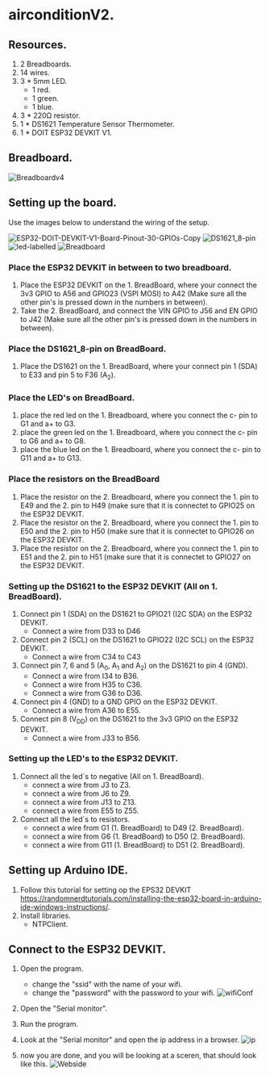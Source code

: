 # airconditionV2.
 
## Resources.

1. 2 Breadboards.
2. 14 wires.
3. 3 * 5mm LED.
   - 1 red.
   - 1 green.
   - 1 blue.
5. 3 * 220Ω resistor.
6. 1 * DS1621 Temperature Sensor Thermometer.
7. 1 * DOIT ESP32 DEVKIT V1.

## Breadboard.
<!--![airconditionV2](https://user-images.githubusercontent.com/40162593/133789003-07c5d6a3-4d97-4ab8-a157-d5a57662b16a.png)-->
<!--![Breadboardv2](https://user-images.githubusercontent.com/40162593/133884399-d902ef32-fdb9-48b6-b0b6-ae164d286895.png)-->
<!--![Breadboardv3](https://user-images.githubusercontent.com/40162593/133884882-ebc3fb25-db2f-4b40-9e93-8d55dbf0a8c2.png)-->
![Breadboardv4](https://user-images.githubusercontent.com/40162593/133886941-7c4b6f03-19c2-4000-af02-df526ff3942f.png)

## Setting up the board.

Use the images below to understand the wiring of the setup.



![ESP32-DOIT-DEVKIT-V1-Board-Pinout-30-GPIOs-Copy](https://user-images.githubusercontent.com/40162593/133789754-861cc8f0-d1d8-422c-8ef9-1a139d93898a.png)
![DS1621_8-pin](https://user-images.githubusercontent.com/40162593/133790604-0b006b64-3559-432f-9224-510e0dffe16e.png)
![led-labelled](https://user-images.githubusercontent.com/40162593/133800583-c5de258b-33f9-498c-84ea-cdc249346c64.png)
![Breadboard](https://user-images.githubusercontent.com/40162593/133803772-38a72373-75a0-46a4-942b-07bff7b0160a.png)

### Place the ESP32 DEVKIT in between to two breadboard.

1. Place the ESP32 DEVKIT on the 1. BreadBoard, where your connect the 3v3 GPIO to A56 and GPIO23 (VSPI MOSI) to A42 (Make sure all the other pin's is pressed down in the numbers in between).
2. Take the 2. BreadBoard, and connect the VIN GPIO to J56 and EN GPIO to J42 (Make sure all the other pin's is pressed down in the numbers in between).

### Place the DS1621_8-pin on BreadBoard.

1. Place the DS1621 on the 1. BreadBoard, where your connect pin 1 (SDA) to E33 and pin 5 to F36 (A<sub>2</sub>).

### Place the LED's on BreadBoard.

1. place the red led on the 1. Breadboard, where you connect the c- pin to G1 and a+ to G3.
2. place the green led on the 1. Breadboard, where you connect the c- pin to G6 and a+ to G8.
3. place the blue led on the 1. Breadboard, where you connect the c- pin to G11 and a+ to G13.

### Place the resistors on the BreadBoard
1. Place the resistor on the 2. Breadboard, where you connect the 1. pin to E49 and the 2. pin to H49 (make sure that it is connectet to GPIO25 on the ESP32 DEVKIT.
2. Place the resistor on the 2. Breadboard, where you connect the 1. pin to E50 and the 2. pin to H50 (make sure that it is connectet to GPIO26 on the ESP32 DEVKIT.
3. Place the resistor on the 2. Breadboard, where you connect the 1. pin to E51 and the 2. pin to H51 (make sure that it is connectet to GPIO27 on the ESP32 DEVKIT.

### Setting up the DS1621 to the ESP32 DEVKIT (All on 1. BreadBoard).

1. Connect pin 1 (SDA) on the DS1621 to GPIO21 (I2C SDA) on the ESP32 DEVKIT.
   - Connect a wire from D33 to D46
3. Connect pin 2 (SCL) on the DS1621 to GPIO22 (I2C SCL) on the ESP32 DEVKIT.
   - Connect a wire from C34 to C43
5. Connect pin 7, 6 and 5 (A<sub>0</sub>, A<sub>1</sub> and A<sub>2</sub>) on the DS1621 to pin 4 (GND).
   - Connect a wire from I34 to B36.
   - Connect a wire from H35 to C36.
   - Connect a wire from G36 to D36.
7. Connect pin 4 (GND) to a GND GPIO on the ESP32 DEVKIT.
   - Connect a wire from A36 to E55.
8. Connect pin 8 (V<sub>DD</sub>) on the DS1621 to the 3v3 GPIO on the ESP32 DEVKIT.
   - Connect a wire from J33 to B56.

### Setting up the LED's to the ESP32 DEVKIT.

1. Connect all the led´s to negative (All on 1. BreadBoard).
   - connect a wire from J3 to Z3.
   - connect a wire from J6 to Z9.
   - connect a wire from J13 to Z13.
   - connect a wire from E55 to Z55.
2. Connect all the led´s to resistors.
   - connect a wire from G1 (1. BreadBoard) to D49 (2. BreadBoard).
   - connect a wire from G6 (1. BreadBoard) to D50 (2. BreadBoard).
   - connect a wire from G11 (1. BreadBoard) to D51 (2. BreadBoard).

## Setting up Arduino IDE.
1. Follow  this tutorial for setting op the EPS32 DEVKIT https://randomnerdtutorials.com/installing-the-esp32-board-in-arduino-ide-windows-instructions/.
2. Install libraries.
   - NTPClient.

## Connect to the ESP32 DEVKIT.
1. Open the program.
   - change  the "ssid" with the name of your wifi.
   - change the "password" with the password to your wifi. 
   ![wifiConf](https://user-images.githubusercontent.com/40162593/133924649-a9d3c049-754d-466d-9421-7e13a9e42b8f.PNG)

2. Open the "Serial monitor".
3. Run the program.
4. Look at the "Serial monitor" and open the ip address in a browser.
![ip](https://user-images.githubusercontent.com/40162593/133924877-ca66348f-892f-46a3-bde3-3810b59405fe.PNG)
5. now you are done, and you will be looking at a sceren, that should look like this.
![Webside](https://user-images.githubusercontent.com/40162593/133924949-2ae2d302-e735-4287-8878-1708a402530d.PNG)
  

